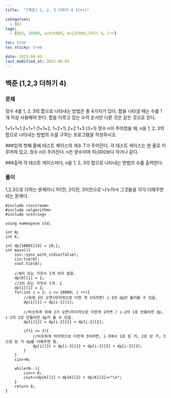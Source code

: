 ```yaml
---
title:  "[백준] 1, 2, 3 더하기 4 (C++)" 

categories:
  - BOJ
tags:
  - [BOJ, 15989, acm15989, boj15989,더하기 4, C++]

toc: true
toc_sticky: true

date: 2023-08-03
last_modified_at: 2023-08-03
---
```



## 백준 (1,2,3 더하기 4)

### 문제 

정수 4를 1, 2, 3의 합으로 나타내는 방법은 총 4가지가 있다. 합을 나타낼 때는 수를 1개 이상 사용해야 한다. 합을 이루고 있는 수의 순서만 다른 것은 같은 것으로 친다.

1+1+1+1
2+1+1 (1+1+2, 1+2+1)
2+2
1+3 (3+1)
정수 n이 주어졌을 때, n을 1, 2, 3의 합으로 나타내는 방법의 수를 구하는 프로그램을 작성하시오.

###입력
첫째 줄에 테스트 케이스의 개수 T가 주어진다. 각 테스트 케이스는 한 줄로 이루어져 있고, 정수 n이 주어진다. n은 양수이며 10,000보다 작거나 같다.

###출력
각 테스트 케이스마다, n을 1, 2, 3의 합으로 나타내는 방법의 수를 출력한다.



### 풀이


1,2,3으로 더하는  문제이니 1이전, 2이전, 3이전으로 나누어서 그것들을 각각 더해주면 되는 문제다. 

```
#include <iostream>
#include <algorithm>
#include <cstring>

using namespace std;

int N;
int K;

int dp[10001][4] = {0,};
int main(){
    ios::sync_with_stdio(false);
    cin.tie(0);
    cout.tie(0);

    //0이 되는 가짓수 1개 의미 없음. 
    dp[0][1] = 1;
    //1이 되는 가짓수 1개. 1
    dp[1][1] = 1;
    for(int i = 2; i <= 10000; i ++){
        //뒤에 1이 오면(마지막으로 더한 게 1이라면) i-1의 dp만 불러올 수 있음.
        dp[i][1] = dp[i-1][1];

        //비슷하게 뒤에 2가 오면(마지막으로 더한게 2라면.) i-2의 1로 만들어진 dp, i-2의 2로 만들어진 dp가 올 수 있음. 
        dp[i][2] = dp[i-2][1] + dp[i-2][2];

        if(i >= 3){
            //비슷하게 마지막으로 더한게 3이라면, i-3에서 1로 된 거, 2로 된 거, 3으로 된 거 dp를 더해주면 됨. 
            dp[i][3] = dp[i-3][1] + dp[i-3][2] + dp[i-3][3];
        }
    }
    cin>>N;

    while(N--){
        cin>> K;
        cout<<dp[K][1] + dp[K][2] + dp[K][3]<<"\n";
    }
    return 0;
}
```
